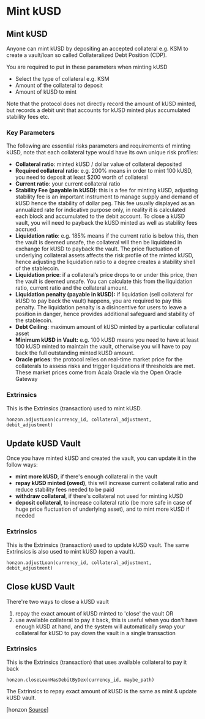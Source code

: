 # Mint kUSD

## Mint kUSD

Anyone can mint kUSD by depositing an accepted collateral e.g. KSM to create a vault/loan so called Collateralized Debt Position \(CDP\). 

You are required to put in these parameters when minting kUSD

* Select the type of collateral e.g. KSM
* Amount of the collateral to deposit 
* Amount of kUSD to mint

Note that the protocol does not directly record the amount of kUSD minted, but records a debit unit that accounts for kUSD minted plus accumulated stability fees etc.

### Key Parameters

The following are essential risks parameters and requirements of minting kUSD, note that each collateral type would have its own unique risk profiles:

* **Collateral ratio**: minted kUSD / dollar value of collateral deposited 
* **Required collateral ratio**: e.g. 200% means in order to mint 100 kUSD, you need to deposit at least $200 worth of collateral 
* **Current ratio**: your current collateral ratio
* **Stability Fee \(payable in kUSD\)**: this is a fee for minting kUSD, adjusting stability fee is an important instrument to manage supply and demand of kUSD hence the stability of dollar peg. This fee usually displayed as an annualized rate for indicative purpose only, in reality it is calculated each block and accumulated to the debit account. To close a kUSD vault, you will need to payback the kUSD minted as well as stability fees accrued. 
* **Liquidation ratio**: e.g. 185% means if the current ratio is below this, then the vault is deemed unsafe, the collateral will then be liquidated in exchange for kUSD to payback the vault. The price fluctuation of underlying collateral assets affects the risk profile of the minted kUSD, hence adjusting the liquidation ratio to a degree creates a stability shell of the stablecoin. 
* **Liquidation price**: if a collateral’s price drops to or under this price, then the vault is deemed unsafe. You can calculate this from the liquidation ratio, current ratio and the collateral amount. 
* **Liquidation penalty \(payable in kUSD\):** if liquidation \(sell collateral for kUSD to pay back the vault\) happens, you are required to pay this penalty. The liquidation penalty is a disincentive for users to leave a position in danger, hence provides additional safeguard and stability of the stablecoin.
* **Debt Ceiling**: maximum amount of kUSD minted by a particular collateral asset
* **Minimum kUSD in Vault:** e.g. 100 kUSD means you need to have at least 100 kUSD minted to maintain the vault, otherwise you will have to pay back the full outstanding minted kUSD amount.
* **Oracle prices**: the protocol relies on real-time market price for the collaterals to assess risks and trigger liquidations if thresholds are met. These market prices come from Acala Oracle via the Open Oracle Gateway

### Extrinsics

This is the Extrinsics \(transaction\) used to mint kUSD.

```text
honzon.adjustLoan(currency_id, collateral_adjustment, debit_adjustment)
```

## Update kUSD Vault

Once you have minted kUSD and created the vault, you can update it in the follow ways:

* **mint more kUSD**, if there's enough collateral in the vault 
* **repay kUSD minted \(owed\)**, this will increase current collateral ratio and reduce stability fees needed to be paid
* **withdraw collateral**, if there's collateral not used for minting kUSD
* **deposit collateral**, to increase collateral ratio \(be more safe in case of huge price fluctuation of underlying asset\), and to mint more kUSD if needed

### Extrinsics

This is the Extrinsics \(transaction\) used to update kUSD vault. The same Extrinsics is also used to mint kUSD \(open a vault\). 

```text
honzon.adjustLoan(currency_id, collateral_adjustment, debit_adjustment)
```

## Close kUSD Vault

There're two ways to close a kUSD vault

1. repay the exact amount of kUSD minted to 'close' the vault OR
2. use available collateral to pay it back, this is useful when you don't have enough kUSD at hand, and the system will automatically swap your collateral for kUSD to pay down the vault in a single transaction

### Extrinsics

This is the Extrinsics \(transaction\) that uses available collateral to pay it back

```text
honzon.closeLoanHasDebitByDex(currency_id, maybe_path)
```

The Extrinsics to repay exact amount of kUSD is the same as mint & update kUSD vault. 

\[honzon [Source](https://github.com/AcalaNetwork/Acala/tree/master/modules/honzon)\]  


